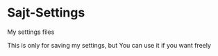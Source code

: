 Sajt-Settings
=============

My settings files 

This is only for saving my settings, but You can use it if you want freely
